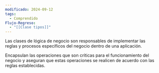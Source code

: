 ```yaml
---
modificado: 2024-09-12
tags:
  - Comprendido
Flujo-Regreso:
  - "[[Clase tipos]]"
---
```


Las clases de lógica de negocio son responsables de implementar las reglas y procesos específicos del negocio dentro de una aplicación. 

Encapsulan las operaciones que son críticas para el funcionamiento del negocio y aseguran que estas operaciones se realicen de acuerdo con las reglas establecidas.

